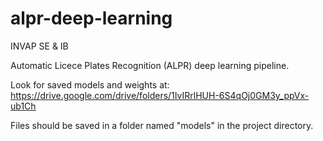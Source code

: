 # alpr-deep-learning

INVAP SE & IB

Automatic Licece Plates Recognition (ALPR) deep learning pipeline.

Look for saved models and weights at: https://drive.google.com/drive/folders/1IvIRrlHUH-6S4qOj0GM3y_ppVx-ub1Ch

Files should be saved in a folder named "models" in the project directory.


